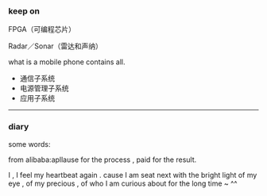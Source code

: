 ### keep on

FPGA（可编程芯片）

Radar／Sonar（雷达和声纳）

what is a mobile phone contains all.

- 通信子系统
- 电源管理子系统
- 应用子系统

 

-----

### diary

some words:

from alibaba:apllause for the process , paid for the result.

I , I feel my heartbeat again .
cause I am seat next with the bright light of my eye , of
my precious , of who I am curious about for the long time ~ ^^